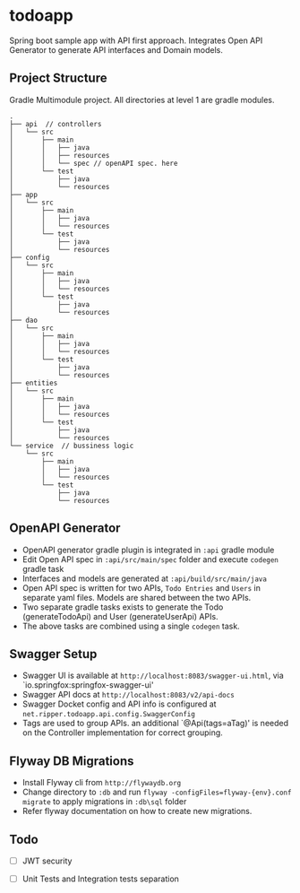 # todoapp
Spring boot sample app with API first approach. Integrates Open API Generator to generate API interfaces and Domain models.

## Project Structure
Gradle Multimodule project. All directories at level 1 are gradle modules.

    .
    ├── api  // controllers
    │   └── src
    │       ├── main
    │       │   ├── java
    │       │   ├── resources
    │       │   └── spec // openAPI spec. here
    │       └── test
    │           ├── java
    │           └── resources
    ├── app
    │   └── src
    │       ├── main
    │       │   ├── java
    │       │   └── resources
    │       └── test
    │           ├── java
    │           └── resources
    ├── config
    │   └── src
    │       ├── main
    │       │   ├── java
    │       │   └── resources
    │       └── test
    │           ├── java
    │           └── resources
    ├── dao
    │   └── src
    │       ├── main
    │       │   ├── java
    │       │   └── resources
    │       └── test
    │           ├── java
    │           └── resources
    ├── entities
    │   └── src
    │       ├── main
    │       │   ├── java
    │       │   └── resources
    │       └── test
    │           ├── java
    │           └── resources
    └── service  // bussiness logic
        └── src
            ├── main
            │   ├── java
            │   └── resources
            └── test
                ├── java
                └── resources

## OpenAPI Generator
- OpenAPI generator gradle plugin is integrated in `:api` gradle module
- Edit Open API spec in `:api/src/main/spec` folder and execute `codegen` gradle task
- Interfaces and models are generated at `:api/build/src/main/java`
- Open API spec is written for two APIs, `Todo Entries` and `Users` in separate yaml files. Models are shared between the two APIs.
- Two separate gradle tasks exists to generate the Todo (generateTodoApi) and User (generateUserApi) APIs.
- The above tasks are combined using a single `codegen` task.

## Swagger Setup
- Swagger UI is available at `http://localhost:8083/swagger-ui.html`, via `io.springfox:springfox-swagger-ui'
- Swagger API docs at `http://localhost:8083/v2/api-docs`
- Swagger Docket config and API info is configured at `net.ripper.todoapp.api.config.SwaggerConfig`
- Tags are used to group APIs. an additional `@Api(tags=aTag)' is needed on the Controller implementation for correct grouping.

## Flyway DB Migrations
- Install Flyway cli from `http://flywaydb.org`
- Change directory to `:db` and run `flyway -configFiles=flyway-{env}.conf migrate` to apply migrations in `:db\sql` folder
- Refer flyway documentation on how to create new migrations. 

## Todo
- [ ] JWT security
- [ ] Unit Tests and Integration tests separation


